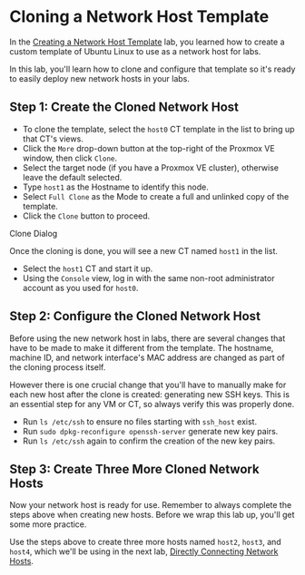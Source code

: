 # Cloning a Network Host Template

In the [Creating a Network Host Template]() lab, you learned how to create a
custom template of Ubuntu Linux to use as a network host for labs.

In this lab, you'll learn how to clone and configure that template so it's ready
to easily deploy new network hosts in your labs.

## Step 1: Create the Cloned Network Host

* To clone the template, select the `host0` CT template in the list to bring up
that CT's views.
* Click the `More` drop-down button at the top-right of the Proxmox VE window, then
click `Clone`.
* Select the target node (if you have a Proxmox VE cluster), otherwise leave the
default selected.
* Type `host1` as the Hostname to identify this node.
* Select `Full Clone` as the Mode to create a full and unlinked copy of the template.
* Click the `Clone` button to proceed.

Clone Dialog

Once the cloning is done, you will see a new CT named `host1` in the list.

* Select the `host1` CT and start it up.
* Using the `Console` view, log in with the same non-root administrator account
as you used for `host0`.

## Step 2: Configure the Cloned Network Host

Before using the new network host in labs, there are several changes that have to
be made to make it different from the template. The hostname, machine ID, and
network interface's MAC address are changed as part of the cloning process itself.

However there is one crucial change that you'll have to manually make for each new
host after the clone is created: generating new SSH keys. This is an essential step
for any VM or CT, so always verify this was properly done.

* Run `ls /etc/ssh` to ensure no files starting with `ssh_host` exist.
* Run `sudo dpkg-reconfigure openssh-server` generate new key pairs.
* Run `ls /etc/ssh` again to confirm the creation of the new key pairs.

## Step 3: Create Three More Cloned Network Hosts

Now your network host is ready for use. Remember to always complete the steps above
when creating new hosts. Before we wrap this lab up, you'll get some more practice.

Use the steps above to create three more hosts named `host2`, `host3`, and `host4`,
which we'll be using in the next lab, [Directly Connecting Network Hosts]().
